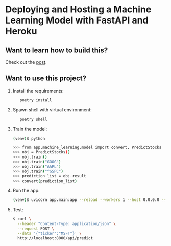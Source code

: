 # Deploying and Hosting a Machine Learning Model with FastAPI and Heroku

## Want to learn how to build this?

Check out the [post](https://testdriven.io/blog/fastapi-machine-learning).

## Want to use this project?

1. Install the requirements:

    ```sh
       poetry install
    ```

1. Spawn shell with virtual environment:

    ```sh
       poetry shell
    ```

1. Train the model:

    ```sh
    (venv)$ python

    >>> from app.machine_learning.model import convert, PredictStocks
    >>> obj = PredictStocks()
    >>> obj.train()
    >>> obj.train("GOOG")
    >>> obj.train("AAPL")
    >>> obj.train("^GSPC")
    >>> prediction_list = obj.result
    >>> convert(prediction_list)
    ```

1. Run the app:

    ```sh
    (venv)$ uvicorn app.main:app --reload --workers 1 --host 0.0.0.0 --port 8000
    ```

1. Test:

    ```sh
    $ curl \
      --header "Content-Type: application/json" \
      --request POST \
      --data '{"ticker":"MSFT"}' \
      http://localhost:8000/api/predict
    ```
